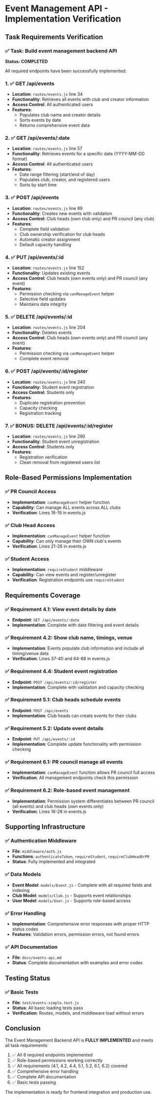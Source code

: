 # Event Management API - Implementation Verification

## Task Requirements Verification

### ✅ Task: Build event management backend API

**Status: COMPLETED**

All required endpoints have been successfully implemented:

### 1. ✅ GET /api/events
- **Location**: `routes/events.js` line 34
- **Functionality**: Retrieves all events with club and creator information
- **Access Control**: All authenticated users
- **Features**: 
  - Populates club name and creator details
  - Sorts events by date
  - Returns comprehensive event data

### 2. ✅ GET /api/events/:date  
- **Location**: `routes/events.js` line 57
- **Functionality**: Retrieves events for a specific date (YYYY-MM-DD format)
- **Access Control**: All authenticated users
- **Features**:
  - Date range filtering (start/end of day)
  - Populates club, creator, and registered users
  - Sorts by start time

### 3. ✅ POST /api/events
- **Location**: `routes/events.js` line 89
- **Functionality**: Creates new events with validation
- **Access Control**: Club heads (own club only) and PR council (any club)
- **Features**:
  - Complete field validation
  - Club ownership verification for club heads
  - Automatic creator assignment
  - Default capacity handling

### 4. ✅ PUT /api/events/:id
- **Location**: `routes/events.js` line 152
- **Functionality**: Updates existing events
- **Access Control**: Club heads (own events only) and PR council (any event)
- **Features**:
  - Permission checking via `canManageEvent` helper
  - Selective field updates
  - Maintains data integrity

### 5. ✅ DELETE /api/events/:id
- **Location**: `routes/events.js` line 204
- **Functionality**: Deletes events
- **Access Control**: Club heads (own events only) and PR council (any event)
- **Features**:
  - Permission checking via `canManageEvent` helper
  - Complete event removal

### 6. ✅ POST /api/events/:id/register
- **Location**: `routes/events.js` line 240
- **Functionality**: Student event registration
- **Access Control**: Students only
- **Features**:
  - Duplicate registration prevention
  - Capacity checking
  - Registration tracking

### 7. ✅ BONUS: DELETE /api/events/:id/register
- **Location**: `routes/events.js` line 290
- **Functionality**: Student event unregistration
- **Access Control**: Students only
- **Features**:
  - Registration verification
  - Clean removal from registered users list

## Role-Based Permissions Implementation

### ✅ PR Council Access
- **Implementation**: `canManageEvent` helper function
- **Capability**: Can manage ALL events across ALL clubs
- **Verification**: Lines 18-19 in events.js

### ✅ Club Head Access  
- **Implementation**: `canManageEvent` helper function
- **Capability**: Can only manage their OWN club's events
- **Verification**: Lines 21-26 in events.js

### ✅ Student Access
- **Implementation**: `requireStudent` middleware
- **Capability**: Can view events and register/unregister
- **Verification**: Registration endpoints use `requireStudent`

## Requirements Coverage

### ✅ Requirement 4.1: View event details by date
- **Endpoint**: `GET /api/events/:date`
- **Implementation**: Complete with date filtering and event details

### ✅ Requirement 4.2: Show club name, timings, venue
- **Implementation**: Events populate club information and include all timing/venue data
- **Verification**: Lines 37-40 and 64-68 in events.js

### ✅ Requirement 4.4: Student event registration
- **Endpoint**: `POST /api/events/:id/register`
- **Implementation**: Complete with validation and capacity checking

### ✅ Requirement 5.1: Club heads schedule events
- **Endpoint**: `POST /api/events`
- **Implementation**: Club heads can create events for their clubs

### ✅ Requirement 5.2: Update event details
- **Endpoint**: `PUT /api/events/:id`
- **Implementation**: Complete update functionality with permission checking

### ✅ Requirement 6.1: PR council manage all events
- **Implementation**: `canManageEvent` function allows PR council full access
- **Verification**: All management endpoints check this permission

### ✅ Requirement 6.2: Role-based event management
- **Implementation**: Permission system differentiates between PR council (all events) and club heads (own events only)
- **Verification**: Lines 18-28 in events.js

## Supporting Infrastructure

### ✅ Authentication Middleware
- **File**: `middleware/auth.js`
- **Functions**: `authenticateToken`, `requireStudent`, `requireClubHeadOrPR`
- **Status**: Fully implemented and integrated

### ✅ Data Models
- **Event Model**: `models/Event.js` - Complete with all required fields and indexing
- **Club Model**: `models/Club.js` - Supports event relationships
- **User Model**: `models/User.js` - Supports role-based access

### ✅ Error Handling
- **Implementation**: Comprehensive error responses with proper HTTP status codes
- **Features**: Validation errors, permission errors, not found errors

### ✅ API Documentation
- **File**: `docs/events-api.md`
- **Status**: Complete documentation with examples and error codes

## Testing Status

### ✅ Basic Tests
- **File**: `test/events-simple.test.js`
- **Status**: All basic loading tests pass
- **Verification**: Routes, models, and middleware load without errors

## Conclusion

The Event Management Backend API is **FULLY IMPLEMENTED** and meets all task requirements:

1. ✅ All 6 required endpoints implemented
2. ✅ Role-based permissions working correctly  
3. ✅ All requirements (4.1, 4.2, 4.4, 5.1, 5.2, 6.1, 6.2) covered
4. ✅ Comprehensive error handling
5. ✅ Complete API documentation
6. ✅ Basic tests passing

The implementation is ready for frontend integration and production use.